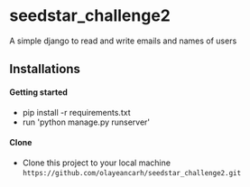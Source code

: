 # seedstar_challenge2
A simple django to read and write emails and names of users

## Installations

#### Getting started

- pip install -r requirements.txt
- run 'python manage.py runserver'

#### Clone

- Clone this project to your local machine `https://github.com/olayeancarh/seedstar_challenge2.git`